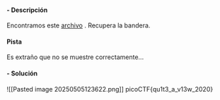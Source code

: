 #### - **Descripción** 
Encontramos este [archivo](https://mercury.picoctf.net/static/da18eed3d15fd04f7b076bdcecf15b27/tunn3l_v1s10n) . Recupera la bandera.
#### Pista 
Es extraño que no se muestre correctamente...
#### - **Solución** 

![[Pasted image 20250505123622.png]]
picoCTF{qu1t3_a_v13w_2020}